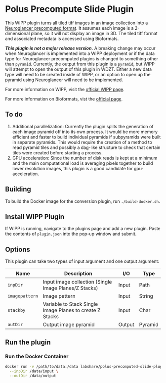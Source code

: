 # Polus Precompute Slide Plugin

This WIPP plugin turns all tiled tiff images in an image collection into a [Neuroglancer precomputed format](https://github.com/google/neuroglancer/tree/master/src/neuroglancer/datasource/precomputed). It assumes each image is a 2-dimensional plane, so it will not display an image in 3D. The tiled tiff format and associated metadata is accessed using Bioformats.

_**This plugin is not a major release version.**_ A breaking change may occur when Neuroglancer is implemented into a WIPP deployment or if the data type for Neuroglancer precomputed plugins is changed to something other than `pyramid`. Currently, the output from this plugin is a `pyramid`, but WIPP will attempt to open the output of this plugin in WDZT. Either a new data type will need to be created inside of WIPP, or an option to open up the pyramid using Neuroglancer will need to be implemented.

For more information on WIPP, visit the [official WIPP page](https://isg.nist.gov/deepzoomweb/software/wipp).

For more information on Bioformats, vist the [official page](https://www.openmicroscopy.org/bio-formats/).

## To do

1. Additional parallelization: Currently the plugin splits the generation of each image pyramid off into its own process. It would be more memory efficient and faster to build individual pyramids if subpyramids were built in separate pyramids. This would require the creation of a method to read pyramid tiles and possibly a dag-like structure to check that certain tiles were created before starting a process.
2. GPU acceleration: Since the number of disk reads is kept at a minimum and the main computational load is averaging pixels together to build lower resolution images, this plugin is a good candidate for gpu-acceleration.

## Building

To build the Docker image for the conversion plugin, run
`./build-docker.sh`.

## Install WIPP Plugin

If WIPP is running, navigate to the plugins page and add a new plugin. Paste the contents of `plugin.json` into the pop-up window and submit.

## Options

This plugin can take two types of input argument and one output argument:

| Name       | Description             | I/O    | Type |
|------------|-------------------------|--------|------|
| `inpDir`   | Input image collection (Single Image Planes/Z Stacks)  | Input  | Path |
| `imagepattern`   | Image pattern  | Input  | String |
| `stackby`   | Variable to Stack Single Image Planes to create Z Stacks  | Input  | Char |
| `outDir`   | Output image pyramid    | Output | Pyramid |

## Run the plugin

### Run the Docker Container

```bash
docker run -v /path/to/data:/data labshare/polus-precomputed-slide-plugin \
  --inpDir /data/input \
  --outDir /data/output
```
